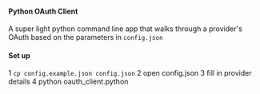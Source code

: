 #### Python OAuth Client

A super light python command line app that walks through a provider's OAuth
based on the parameters in `config.json`

#### Set up

1 `cp config.example.json config.json`
2 open config.json
3 fill in provider details
4 python oauth_client.python